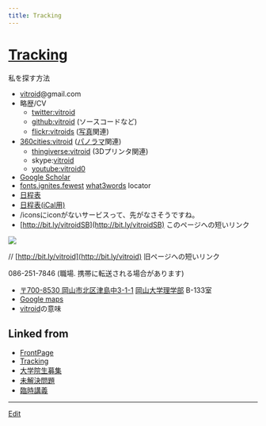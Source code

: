 ```yaml
---
title: Tracking
---
```

# [Tracking](/Tracking)

私を探す方法


  * [vitroid](/vitroid)@gmail.com
* 略歴/CV
  * [twitter:vitroid](http://twitter.com/vitroid)
  * [github:vitroid](https://github.com/vitroid) (ソースコードなど)
  * [flickr:vitroids](http://flickr.com/photos/vitroids) ([写真](/写真)関連)
* [360cities:vitroid](http://www.360cities.net/profile/vitroid) ([パノラマ](/パノラマ)関連)
  * [thingiverse:vitroid](http://www.thingiverse.com/vitroid) (3Dプリンタ関連)
  * skype:[vitroid](/vitroid)
  * [youtube:vitroid0](https://www.youtube.com/user/vitroid0/videos?sort=dd&shelf_id=1&view=0)
* [Google Scholar](https://scholar.google.com/citations?user=NBbReDMAAAAJ)
* [fonts.ignites.fewest](https://map.what3words.com/fonts.ignites.fewest)   [what3words](http://what3words.com) locator
* [日程表](http://www.google.com/calendar/embed?src=fq08mvlibruu794socp3acnfsg%40group.calendar.google.com&ctz=Asia/Tokyo)
* [日程表(iCal用)](http://www.google.com/calendar/ical/fq08mvlibruu794socp3acnfsg%40group.calendar.google.com/public/basic.ics)
* /iconsにiconがないサービスって、先がなさそうですね。
* [http://bit.ly/vitroidSB](http://bit.ly/vitroidSB) このページへの短いリンク 

![](https://i.gyazo.com/f7f7b64a713e708a68760f619041e3d0.png)

// [http://bit.ly/vitroid](http://bit.ly/vitroid) 旧ページへの短いリンク


086-251-7846 (職場. 携帯に転送される場合があります)
* [〒700-8530 岡山市北区津島中3-1-1](https://map.what3words.com/fonts.ignites.fewest) [岡山大学理学部](/岡山大学理学部) B-133室
* [Google maps](https://www.google.com/maps?q=34.688156,133.920557)
* [vitroid](/vitroid)の意味





## Linked from

* [FrontPage](/FrontPage)
* [Tracking](/Tracking)
* [大学院生募集](/大学院生募集)
* [未解決問題](/未解決問題)
* [臨時講義](/臨時講義)


----
[Edit](https://github.com/vitroid/vitroid.github.io/edit/master/MD/Tracking.md)

